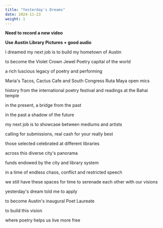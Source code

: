 ```yaml
---
title: "Yesterday's Dreams"
date: 2024-11-23
weight: 1
---
```

[{{< youtube g9XGyYjKl7E >}}]: #
**Need to record a new video**

**Use Austin Library Pictures + good audio**

I dreamed my next job is to build my hometown of Austin

to become the Violet Crown Jewel Poetry capital of the world

a rich luscious legacy of poetry and performing

Maria's Tacos, Cactus Cafe and South Congress Ruta Maya open mics

history from the international poetry festival and readings at the Bahai temple

in the present, a bridge from the past

in the past a shadow of the future

my next job is to showcase between mediums and artists

calling for submissions, real cash for your really best

those selected celebrated at different libraries

across this diverse city's panorama

funds endowed by the city and library system

in a time of endless chaos, conflict and restricted speech

we still have these spaces for time to serenade each other with our visions

yesterday's dream told me to apply

to become Austin's inaugural Poet Laureate

to build this vision

where poetry helps us live more free

